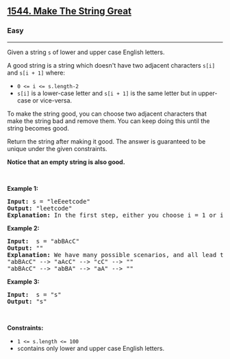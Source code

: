 <h2><a href="https://leetcode.com/problems/make-the-string-great/">1544. Make The String Great</a></h2><h3>Easy</h3><hr><div><p>Given a string <code>s</code> of lower and upper case English letters.</p>
<p>A good string is a string which doesn't have two adjacent characters <code>s[i]</code> and <code>s[i + 1]</code> where:</p>
<ul>
	<li><code>0 &lt;= i &lt;= s.length-2</code></li>
	<li><code>s[i]</code> is a lower-case letter and <code>s[i + 1]</code> is the same letter but in upper-case or vice-versa.</li>
</ul>
<p>To make the string good, you can choose two adjacent characters that make the string bad and remove them. You can keep doing this until the string becomes good.</p>
<p>Return the string after making it good. The answer is guaranteed to be unique under the given constraints.</p>
<p><strong>Notice that an empty string is also good.</strong></p>
<p>&nbsp;</p>
<p><strong class="example">Example 1:</strong></p>

<pre><strong>Input:</strong> s = "leEeetcode"
<strong>Output:</strong> "leetcode"
<strong>Explanation:</strong> In the first step, either you choose i = 1 or i = 2, both will result "leEeetcode" to be reduced to "leetcode".
</pre>

<p><strong class="example">Example 2:</strong></p>

<pre><strong>Input:</strong>  s = "abBAcC"
<strong>Output:</strong> ""
<strong>Explanation:</strong> We have many possible scenarios, and all lead to the same answer. For example:
"abBAcC" --> "aAcC" --> "cC" --> ""
"abBAcC" --> "abBA" --> "aA" --> ""
</pre>

<p><strong class="example">Example 3:</strong></p>

<pre><strong>Input:</strong>  s = "s"
<strong>Output:</strong> "s"
</pre>

<p>&nbsp;</p>
<p><strong>Constraints:</strong></p>

<ul>
	<li><code>1 &lt;= s.length &lt;= 100</code></li>
	<li><code>s</code>contains only lower and upper case English letters. </li>
</ul>
</div>
